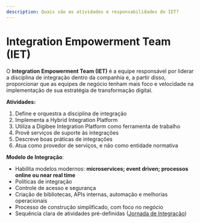 ```yaml
---
description: Quais são as atividades e responsabilidades do IET?
---
```


# Integration Empowerment Team (IET)

O **Integration Empowerment Team (IET)** é a equipe responsável por liderar a disciplina de integração dentro da companhia e, a partir disso, proporcionar que as equipes de negócio tenham mais foco e velocidade na implementação de sua estratégia de transformação digital.&#x20;

**Atividades:**

1. Define e orquestra a disciplina de integração
2. Implementa a Hybrid Integration Platform
3. Utiliza a Digibee Integration Platform como ferramenta de trabalho
4. Provê serviços de suporte às integrações
5. Descreve boas práticas de integrações
6. Atua como provedor de serviços, e não como entidade normativa

**Modelo de Integração**:

* Habilita modelos modernos: **microservices; event driven; processos online ou near real time**
* Políticas de integração
* Controle de acesso e segurança
* Criação de bibliotecas, APIs internas, automação e melhorias operacionais
* Processo de construção simplificado, com foco no negócio
* Sequência clara de atividades pré-definidas ([Jornada de Integração](jornada-de-integracao.md))&#x20;
